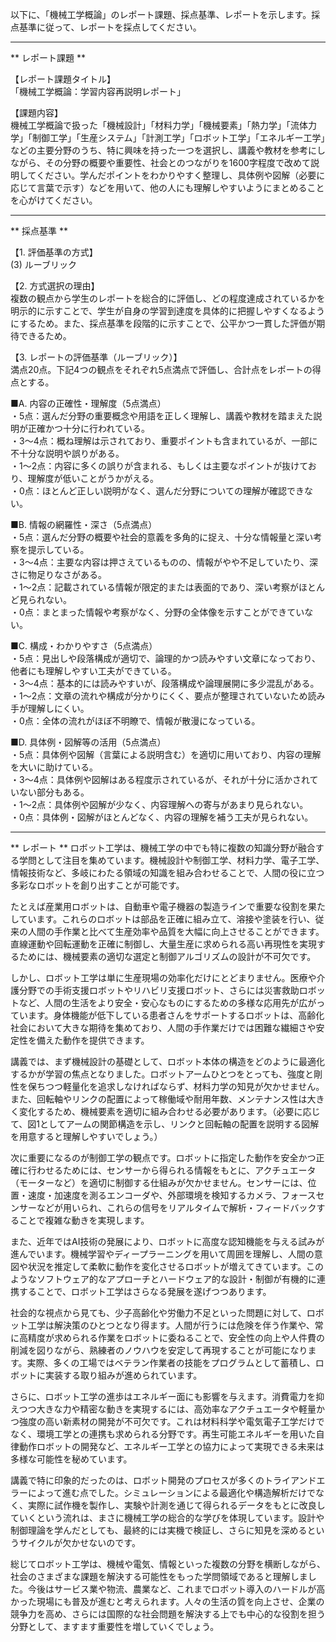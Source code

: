 以下に、「機械工学概論」のレポート課題、採点基準、レポートを示します。採点基準に従って、レポートを採点してください。

---------------------------------------
** レポート課題 **

【レポート課題タイトル】  
「機械工学概論：学習内容再説明レポート」

【課題内容】  
機械工学概論で扱った「機械設計」「材料力学」「機械要素」「熱力学」「流体力学」「制御工学」「生産システム」「計測工学」「ロボット工学」「エネルギー工学」などの主要分野のうち、特に興味を持った一つを選択し、講義や教材を参考にしながら、その分野の概要や重要性、社会とのつながりを1600字程度で改めて説明してください。学んだポイントをわかりやすく整理し、具体例や図解（必要に応じて言葉で示す）などを用いて、他の人にも理解しやすいようにまとめることを心がけてください。

---------------------------------------
** 採点基準 **

【1. 評価基準の方式】  
(3) ルーブリック

【2. 方式選択の理由】  
複数の観点から学生のレポートを総合的に評価し、どの程度達成されているかを明示的に示すことで、学生が自身の学習到達度を具体的に把握しやすくなるようにするため。また、採点基準を段階的に示すことで、公平かつ一貫した評価が期待できるため。

【3. レポートの評価基準（ルーブリック）】  
満点20点。下記4つの観点をそれぞれ5点満点で評価し、合計点をレポートの得点とする。

■A. 内容の正確性・理解度（5点満点）  
・5点：選んだ分野の重要概念や用語を正しく理解し、講義や教材を踏まえた説明が正確かつ十分に行われている。  
・3～4点：概ね理解は示されており、重要ポイントも含まれているが、一部に不十分な説明や誤りがある。  
・1～2点：内容に多くの誤りが含まれる、もしくは主要なポイントが抜けており、理解度が低いことがうかがえる。  
・0点：ほとんど正しい説明がなく、選んだ分野についての理解が確認できない。

■B. 情報の網羅性・深さ（5点満点）  
・5点：選んだ分野の概要や社会的意義を多角的に捉え、十分な情報量と深い考察を提示している。  
・3～4点：主要な内容は押さえているものの、情報がやや不足していたり、深さに物足りなさがある。  
・1～2点：記載されている情報が限定的または表面的であり、深い考察がほとんど見られない。  
・0点：まとまった情報や考察がなく、分野の全体像を示すことができていない。

■C. 構成・わかりやすさ（5点満点）  
・5点：見出しや段落構成が適切で、論理的かつ読みやすい文章になっており、他者にも理解しやすい工夫ができている。  
・3～4点：基本的には読みやすいが、段落構成や論理展開に多少混乱がある。  
・1～2点：文章の流れや構成が分かりにくく、要点が整理されていないため読み手が理解しにくい。  
・0点：全体の流れがほぼ不明瞭で、情報が散漫になっている。

■D. 具体例・図解等の活用（5点満点）  
・5点：具体例や図解（言葉による説明含む）を適切に用いており、内容の理解を大いに助けている。  
・3～4点：具体例や図解はある程度示されているが、それが十分に活かされていない部分もある。  
・1～2点：具体例や図解が少なく、内容理解への寄与があまり見られない。  
・0点：具体例・図解がほとんどなく、内容の理解を補う工夫が見られない。

---------------------------------------
** レポート **
ロボット工学は、機械工学の中でも特に複数の知識分野が融合する学問として注目を集めています。機械設計や制御工学、材料力学、電子工学、情報技術など、多岐にわたる領域の知識を組み合わせることで、人間の役に立つ多彩なロボットを創り出すことが可能です。

たとえば産業用ロボットは、自動車や電子機器の製造ラインで重要な役割を果たしています。これらのロボットは部品を正確に組み立て、溶接や塗装を行い、従来の人間の手作業と比べて生産効率や品質を大幅に向上させることができます。直線運動や回転運動を正確に制御し、大量生産に求められる高い再現性を実現するためには、機械要素の適切な選定と制御アルゴリズムの設計が不可欠です。

しかし、ロボット工学は単に生産現場の効率化だけにとどまりません。医療や介護分野での手術支援ロボットやリハビリ支援ロボット、さらには災害救助ロボットなど、人間の生活をより安全・安心なものにするための多様な応用先が広がっています。身体機能が低下している患者さんをサポートするロボットは、高齢化社会において大きな期待を集めており、人間の手作業だけでは困難な繊細さや安定性を備えた動作を提供できます。

講義では、まず機械設計の基礎として、ロボット本体の構造をどのように最適化するかが学習の焦点となりました。ロボットアームひとつをとっても、強度と剛性を保ちつつ軽量化を追求しなければならず、材料力学の知見が欠かせません。また、回転軸やリンクの配置によって稼働域や耐用年数、メンテナンス性は大きく変化するため、機械要素を適切に組み合わせる必要があります。（必要に応じて、図1としてアームの関節構造を示し、リンクと回転軸の配置を説明する図解を用意すると理解しやすいでしょう。）

次に重要になるのが制御工学の観点です。ロボットに指定した動作を安全かつ正確に行わせるためには、センサーから得られる情報をもとに、アクチュエータ（モーターなど）を適切に制御する仕組みが欠かせません。センサーには、位置・速度・加速度を測るエンコーダや、外部環境を検知するカメラ、フォースセンサーなどが用いられ、これらの信号をリアルタイムで解析・フィードバックすることで複雑な動きを実現します。

また、近年ではAI技術の発展により、ロボットに高度な認知機能を与える試みが進んでいます。機械学習やディープラーニングを用いて周囲を理解し、人間の意図や状況を推定して柔軟に動作を変化させるロボットが増えてきています。このようなソフトウェア的なアプローチとハードウェア的な設計・制御が有機的に連携することで、ロボット工学はさらなる発展を遂げつつあります。

社会的な視点から見ても、少子高齢化や労働力不足といった問題に対して、ロボット工学は解決策のひとつとなり得ます。人間が行うには危険を伴う作業や、常に高精度が求められる作業をロボットに委ねることで、安全性の向上や人件費の削減を図りながら、熟練者のノウハウを安定して再現することが可能になります。実際、多くの工場ではベテラン作業者の技能をプログラムとして蓄積し、ロボットに実装する取り組みが進められています。

さらに、ロボット工学の進歩はエネルギー面にも影響を与えます。消費電力を抑えつつ大きな力や精密な動きを実現するには、高効率なアクチュエータや軽量かつ強度の高い新素材の開発が不可欠です。これは材料科学や電気電子工学だけでなく、環境工学との連携も求められる分野です。再生可能エネルギーを用いた自律動作ロボットの開発など、エネルギー工学との協力によって実現できる未来は多様な可能性を秘めています。

講義で特に印象的だったのは、ロボット開発のプロセスが多くのトライアンドエラーによって進む点でした。シミュレーションによる最適化や構造解析だけでなく、実際に試作機を製作し、実験や計測を通じて得られるデータをもとに改良していくという流れは、まさに機械工学の総合的な学びを体現しています。設計や制御理論を学んだとしても、最終的には実機で検証し、さらに知見を深めるというサイクルが欠かせないのです。

総じてロボット工学は、機械や電気、情報といった複数の分野を横断しながら、社会のさまざまな課題を解決する可能性をもった学問領域であると理解しました。今後はサービス業や物流、農業など、これまでロボット導入のハードルが高かった現場にも普及が進むと考えられます。人々の生活の質を向上させ、企業の競争力を高め、さらには国際的な社会問題を解決する上でも中心的な役割を担う分野として、ますます重要性を増していくでしょう。

